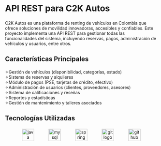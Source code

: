 <h1 align="left">API REST para C2K Autos</h1>

###

<p align="left">C2K Autos es una plataforma de renting de vehículos en Colombia que ofrece soluciones de movilidad innovadoras, accesibles y confiables. Este proyecto implementa una API REST para gestionar todas las funcionalidades del sistema, incluyendo reservas, pagos, administración de vehículos y usuarios, entre otros.</p>

###

<h2 align="left">Características Principales</h2>

###

<p align="left">✧Gestión de vehículos (disponibilidad, categorías, estado)<br>✧Sistema de reservas y alquileres<br>✧Módulo de pagos (PSE, tarjetas de crédito, efectivo)<br>✧Administración de usuarios (clientes, proveedores, asesores)<br>✧Sistema de calificaciones y reseñas<br>✧Reportes y estadísticas<br>✧Gestión de mantenimiento y talleres asociados</p>

###

<h2 align="left">Tecnologías Utilizadas</h2>

###

<div align="center">
  <img src="https://cdn.jsdelivr.net/gh/devicons/devicon/icons/java/java-original.svg" height="40" alt="java logo"  />
  <img width="40" />
  <img src="https://cdn.jsdelivr.net/gh/devicons/devicon/icons/mysql/mysql-original.svg" height="40" alt="mysql logo"  />
  <img width="40" />
  <img src="https://cdn.jsdelivr.net/gh/devicons/devicon/icons/spring/spring-original.svg" height="40" alt="spring logo"  />
  <img width="40" />
  <img src="https://cdn.jsdelivr.net/gh/devicons/devicon/icons/git/git-original.svg" height="40" alt="git logo"  />
  <img width="40" />
  <img src="https://cdn.jsdelivr.net/gh/devicons/devicon/icons/github/github-original.svg" height="40" alt="github logo"  />
</div>

###